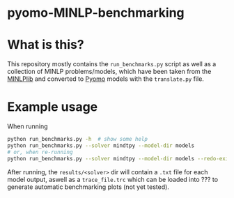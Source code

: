 # pyomo-MINLP-benchmarking

# What is this?
This repository mostly contains the `run_benchmarks.py` script as well as
a collection of MINLP problems/models, which have been taken from the
[MINLPlib](http://www.minlplib.org/) and converted to [Pyomo](https://github.com/Pyomo/pyomo) models with the
`translate.py` file.

# Example usage

When running

```sh
python run_benchmarks.py -h  # show some help
python run_benchmarks.py --solver mindtpy --model-dir models
# or, when re-running
python run_benchmarks.py --solver mindtpy --model-dir models --redo-existing --no-skip-failed
```
After running, the `results/<solver>` dir will contain a `.txt` file for
each model output, aswell as a `trace_file.trc` which can be loaded into 
??? to generate automatic benchmarking plots (not yet tested).

